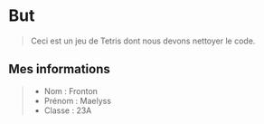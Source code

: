 # But  

> Ceci est un jeu de Tetris dont nous devons nettoyer le code.

## Mes informations  

> - Nom : Fronton  
> - Prénom : Maelyss  
> - Classe : 23A  
